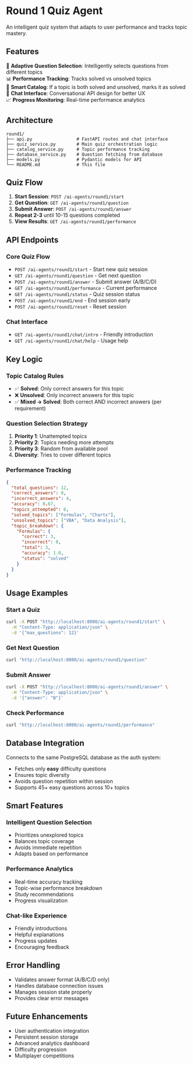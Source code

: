 # Round 1 Quiz Agent

An intelligent quiz system that adapts to user performance and tracks topic mastery.

## Features

🎯 **Adaptive Question Selection**: Intelligently selects questions from different topics  
📊 **Performance Tracking**: Tracks solved vs unsolved topics  
🧠 **Smart Catalog**: If a topic is both solved and unsolved, marks it as solved  
💬 **Chat Interface**: Conversational API design for better UX  
📈 **Progress Monitoring**: Real-time performance analytics  

## Architecture

```
round1/
├── api.py                 # FastAPI routes and chat interface
├── quiz_service.py        # Main quiz orchestration logic
├── catalog_service.py     # Topic performance tracking
├── database_service.py    # Question fetching from database
├── models.py              # Pydantic models for API
└── README.md              # This file
```

## Quiz Flow

1. **Start Session**: `POST /ai-agents/round1/start`
2. **Get Question**: `GET /ai-agents/round1/question`
3. **Submit Answer**: `POST /ai-agents/round1/answer`
4. **Repeat 2-3** until 10-15 questions completed
5. **View Results**: `GET /ai-agents/round1/performance`

## API Endpoints

### Core Quiz Flow
- `POST /ai-agents/round1/start` - Start new quiz session
- `GET /ai-agents/round1/question` - Get next question
- `POST /ai-agents/round1/answer` - Submit answer (A/B/C/D)
- `GET /ai-agents/round1/performance` - Current performance
- `GET /ai-agents/round1/status` - Quiz session status
- `POST /ai-agents/round1/end` - End session early
- `POST /ai-agents/round1/reset` - Reset session

### Chat Interface
- `GET /ai-agents/round1/chat/intro` - Friendly introduction
- `GET /ai-agents/round1/chat/help` - Usage help

## Key Logic

### Topic Catalog Rules
- ✅ **Solved**: Only correct answers for this topic
- ❌ **Unsolved**: Only incorrect answers for this topic  
- ✅ **Mixed → Solved**: Both correct AND incorrect answers (per requirement)

### Question Selection Strategy
1. **Priority 1**: Unattempted topics
2. **Priority 2**: Topics needing more attempts
3. **Priority 3**: Random from available pool
4. **Diversity**: Tries to cover different topics

### Performance Tracking
```json
{
  "total_questions": 12,
  "correct_answers": 8,
  "incorrect_answers": 4,
  "accuracy": 0.67,
  "topics_attempted": 6,
  "solved_topics": ["Formulas", "Charts"],
  "unsolved_topics": ["VBA", "Data Analysis"],
  "topic_breakdown": {
    "Formulas": {
      "correct": 3,
      "incorrect": 0,
      "total": 3,
      "accuracy": 1.0,
      "status": "solved"
    }
  }
}
```

## Usage Examples

### Start a Quiz
```bash
curl -X POST "http://localhost:8000/ai-agents/round1/start" \
  -H "Content-Type: application/json" \
  -d '{"max_questions": 12}'
```

### Get Next Question
```bash
curl "http://localhost:8000/ai-agents/round1/question"
```

### Submit Answer
```bash
curl -X POST "http://localhost:8000/ai-agents/round1/answer" \
  -H "Content-Type: application/json" \
  -d '{"answer": "B"}'
```

### Check Performance
```bash
curl "http://localhost:8000/ai-agents/round1/performance"
```

## Database Integration

Connects to the same PostgreSQL database as the auth system:
- Fetches only **easy** difficulty questions
- Ensures topic diversity
- Avoids question repetition within session
- Supports 45+ easy questions across 10+ topics

## Smart Features

### Intelligent Question Selection
- Prioritizes unexplored topics
- Balances topic coverage
- Avoids immediate repetition
- Adapts based on performance

### Performance Analytics
- Real-time accuracy tracking
- Topic-wise performance breakdown
- Study recommendations
- Progress visualization

### Chat-like Experience
- Friendly introductions
- Helpful explanations
- Progress updates
- Encouraging feedback

## Error Handling

- Validates answer format (A/B/C/D only)
- Handles database connection issues
- Manages session state properly
- Provides clear error messages

## Future Enhancements

- User authentication integration
- Persistent session storage
- Advanced analytics dashboard
- Difficulty progression
- Multiplayer competitions
